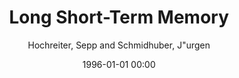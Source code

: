 ---
layout: post
title: Long Short-Term Memory

date: 1996-01-01 00:00
author: Hochreiter, Sepp and Schmidhuber, J\"urgen
journal: Neural Computation

link: https://doi.org/10.1162/neco.1997.9.8.1735

year: 1997
---